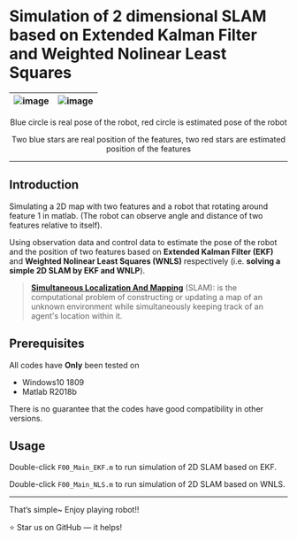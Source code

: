 # Simulation of 2 dimensional SLAM based on Extended Kalman Filter and Weighted Nolinear Least Squares

|![image](https://github.com/JiadingWen/Simulation-of-2-dimensional-SLAM-based-on-Extended-Kalman-Filter-and-Weighted-Nolinear-Least-Squares/blob/master/img/ScreenShot1.gif)|![image](https://github.com/JiadingWen/Simulation-of-2-dimensional-SLAM-based-on-Extended-Kalman-Filter-and-Weighted-Nolinear-Least-Squares/blob/master/img/ScreenShot2.gif)|
| - | :-: |

<p align="center">Blue circle is real pose of the robot, red circle is estimated pose of the robot</p>
<p align="center">Two blue stars are real position of the features, two red stars are estimated position of the features</p>

***

## Introduction

Simulating a 2D map with two features and a robot that rotating around feature 1 in matlab. (The robot can observe angle and distance of two features relative to itself). 

Using observation data and control data to estimate the pose of the robot and the position of two features based on **Extended Kalman Filter (EKF)** and **Weighted Nolinear Least Squares (WNLS)** respectively (i.e. **solving a simple 2D SLAM by EKF and WNLP**).

> [**Simultaneous Localization And Mapping**](http://en.wikipedia.org/wiki/Simultaneous_localization_and_mapping) (SLAM): is the computational problem of constructing or updating a map of an unknown environment while simultaneously keeping track of an agent's location within it. 

## Prerequisites

All codes have **Only** been tested on 
* Windows10 1809 
* Matlab R2018b 

There is no guarantee that the codes have good compatibility in other versions. 

## Usage
Double-click `F00_Main_EKF.m` to run simulation of 2D SLAM based on EKF.

Double-click `F00_Main_NLS.m` to run simulation of 2D SLAM based on WNLS.

***

That‘s simple~ Enjoy playing robot!!

:star: Star us on GitHub — it helps! 

